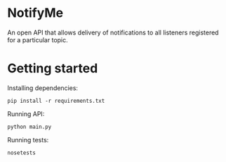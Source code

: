 # NotifyMe
An open API that allows delivery of notifications to all listeners registered for a particular topic.

# Getting started
Installing dependencies:

```
pip install -r requirements.txt
```

Running API:

```
python main.py
```

Running tests:

```
nosetests
```
